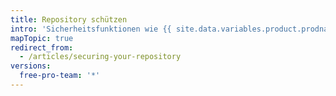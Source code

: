 ```yaml
---
title: Repository schützen
intro: 'Sicherheitsfunktionen wie {{ site.data.variables.product.prodname_secret_scanning }} schützen die Daten Deines Repositorys.'
mapTopic: true
redirect_from:
  - /articles/securing-your-repository
versions:
  free-pro-team: '*'
---
```



